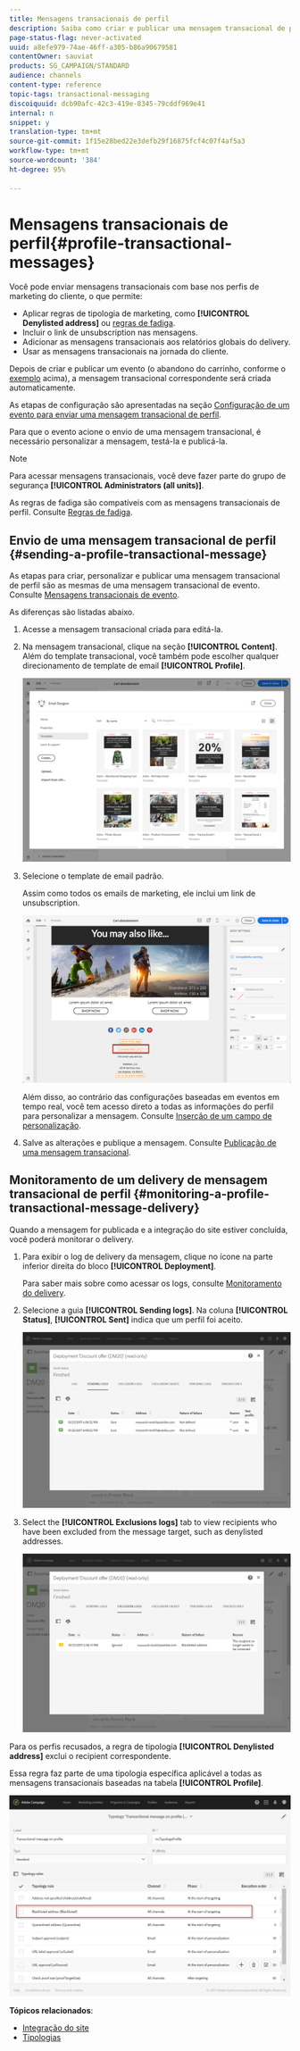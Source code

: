 ```yaml
---
title: Mensagens transacionais de perfil
description: Saiba como criar e publicar uma mensagem transacional de perfil.
page-status-flag: never-activated
uuid: a8efe979-74ae-46ff-a305-b86a90679581
contentOwner: sauviat
products: SG_CAMPAIGN/STANDARD
audience: channels
content-type: reference
topic-tags: transactional-messaging
discoiquuid: dcb90afc-42c3-419e-8345-79cddf969e41
internal: n
snippet: y
translation-type: tm+mt
source-git-commit: 1f15e28bed22e3defb29f16875fcf4c07f4af5a3
workflow-type: tm+mt
source-wordcount: '384'
ht-degree: 95%

---
```



# Mensagens transacionais de perfil{#profile-transactional-messages}

Você pode enviar mensagens transacionais com base nos perfis de marketing do cliente, o que permite:

* Aplicar regras de tipologia de marketing, como **[!UICONTROL Denylisted address]** ou [regras de fadiga](../../sending/using/fatigue-rules.md).
* Incluir o link de unsubscription nas mensagens.
* Adicionar as mensagens transacionais aos relatórios globais do delivery.
* Usar as mensagens transacionais na jornada do cliente.

Depois de criar e publicar um evento (o abandono do carrinho, conforme o [exemplo](../../channels/using/getting-started-with-transactional-msg.md#transactional-messaging-operating-principle) acima), a mensagem transacional correspondente será criada automaticamente.

As etapas de configuração são apresentadas na seção [Configuração de um evento para enviar uma mensagem transacional de perfil](../../administration/using/configuring-transactional-messaging.md#use-case--configuring-an-event-to-send-a-transactional-message).

Para que o evento acione o envio de uma mensagem transacional, é necessário personalizar a mensagem, testá-la e publicá-la.

>[!NOTE]
>
>Para acessar mensagens transacionais, você deve fazer parte do grupo de segurança **[!UICONTROL Administrators (all units)]**.
>
>As regras de fadiga são compatíveis com as mensagens transacionais de perfil. Consulte [Regras de fadiga](../../sending/using/fatigue-rules.md).

## Envio de uma mensagem transacional de perfil {#sending-a-profile-transactional-message}

As etapas para criar, personalizar e publicar uma mensagem transacional de perfil são as mesmas de uma mensagem transacional de evento. Consulte [Mensagens transacionais de evento](../../channels/using/event-transactional-messages.md).

As diferenças são listadas abaixo.

1. Acesse a mensagem transacional criada para editá-la.
1. Na mensagem transacional, clique na seção **[!UICONTROL Content]**. Além do template transacional, você também pode escolher qualquer direcionamento de template de email **[!UICONTROL Profile]**.

   ![](assets/message-center_marketing_templates.png)

1. Selecione o template de email padrão.

   Assim como todos os emails de marketing, ele inclui um link de unsubscription.

   ![](assets/message-center_marketing_perso_unsubscription.png)

   Além disso, ao contrário das configurações baseadas em eventos em tempo real, você tem acesso direto a todas as informações do perfil para personalizar a mensagem. Consulte [Inserção de um campo de personalização](../../designing/using/personalization.md#inserting-a-personalization-field).

1. Salve as alterações e publique a mensagem. Consulte [Publicação de uma mensagem transacional](../../channels/using/event-transactional-messages.md#publishing-a-transactional-message).

## Monitoramento de um delivery de mensagem transacional de perfil {#monitoring-a-profile-transactional-message-delivery}

Quando a mensagem for publicada e a integração do site estiver concluída, você poderá monitorar o delivery.

1. Para exibir o log de delivery da mensagem, clique no ícone na parte inferior direita do bloco **[!UICONTROL Deployment]**.

   Para saber mais sobre como acessar os logs, consulte [Monitoramento do delivery](../../sending/using/monitoring-a-delivery.md).

1. Selecione a guia **[!UICONTROL Sending logs]**. Na coluna **[!UICONTROL Status]**, **[!UICONTROL Sent]** indica que um perfil foi aceito.

   ![](assets/message-center_marketing_sending_logs.png)

1. Select the **[!UICONTROL Exclusions logs]** tab to view recipients who have been excluded from the message target, such as denylisted addresses.

   ![](assets/message-center_marketing_exclusion_logs.png)

Para os perfis recusados, a regra de tipologia **[!UICONTROL Denylisted address]** exclui o recipient correspondente.

Essa regra faz parte de uma tipologia específica aplicável a todas as mensagens transacionais baseadas na tabela **[!UICONTROL Profile]**.

![](assets/message-center_marketing_typology.png)

**Tópicos relacionados**:

* [Integração do site](../../administration/using/configuring-transactional-messaging.md#integrating-the-triggering-of-the-event-in-a-website)
* [Tipologias](../../sending/using/about-typology-rules.md)

